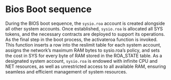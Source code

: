 
# Bios Boot sequence

During the BIOS boot sequence, the `sysio.roa` account is created alongside all other system accounts. Once established, `sysio.roa` is allocated all SYS tokens, and the necessary contracts are deployed to support its operations. As the final step in the boot process, the activateroa function is invoked. This function inserts a row into the reslimit table for each system account, assigns the network’s maximum RAM bytes to sysio.roa’s policy, and sets the cost in SYS for every byte of RAM stored in the ROA_STATE table. As a designated system account, `sysio.roa` is endowed with infinite CPU and NET resources, as well as unrestricted access to all available RAM, ensuring seamless and efficient management of system resources.
